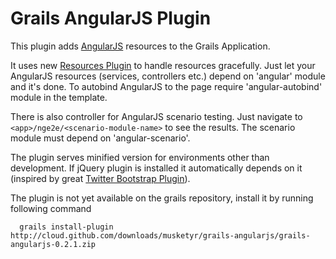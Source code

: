 # Grails AngularJS Plugin

This plugin adds [AngularJS](http://angularjs.org/) resources to the Grails Application.

It uses new [Resources Plugin](http://grails.org/plugin/resources) to handle resources gracefully.
Just let your AngularJS resources (services, controllers etc.) depend on 'angular' module and it's done.
To autobind AngularJS to the page require 'angular-autobind' module in the template.

There is also controller for AngularJS scenario testing. Just navigate to `<app>/nge2e/<scenario-module-name>` to see the results.
The scenario module must depend on 'angular-scenario'.

The plugin serves minified version for environments other than development. If jQuery plugin is installed
it automatically depends on it (inspired by great [Twitter Bootstrap Plugin](http://grails.org/plugin/twitter-bootstrap)).

The plugin is not yet available on the grails repository, install it by running following command

```
  grails install-plugin http://cloud.github.com/downloads/musketyr/grails-angularjs/grails-angularjs-0.2.1.zip
```

